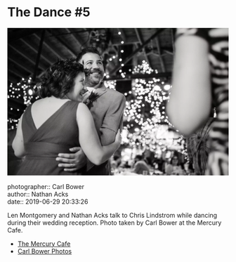 # The Dance #5

![Len Montgomery and Nathan Acks talk to Chris Lindstrom while dancing](assets/2019-06-29-set-4-the-dance-05.webp)

photographer:: Carl Bower  
author:: Nathan Acks  
date:: 2019-06-29 20:33:26

Len Montgomery and Nathan Acks talk to Chris Lindstrom while dancing during their wedding reception. Photo taken by Carl Bower at the Mercury Cafe.

* [The Mercury Cafe](http://mercurycafe.com)
* [Carl Bower Photos](https://carlbowerphotos.com)

